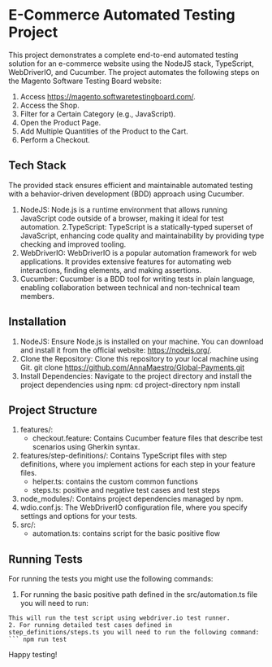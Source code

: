 
# E-Commerce Automated Testing Project

This project demonstrates a complete end-to-end automated testing solution for an e-commerce website using the NodeJS stack, TypeScript, WebDriverIO, and Cucumber. The project automates the following steps on the Magento Software Testing Board website:
1. Access https://magento.softwaretestingboard.com/.
2. Access the Shop.
3. Filter for a Certain Category (e.g., JavaScript).
4. Open the Product Page.
5. Add Multiple Quantities of the Product to the Cart.
6. Perform a Checkout.

## Tech Stack
The provided stack ensures efficient and maintainable automated testing with a behavior-driven development (BDD) approach using Cucumber.
1. NodeJS: Node.js is a runtime environment that allows running JavaScript code outside of a browser, making it ideal for test automation.
2.TypeScript: TypeScript is a statically-typed superset of JavaScript, enhancing code quality and maintainability by providing type checking and improved tooling.
3. WebDriverIO: WebDriverIO is a popular automation framework for web applications. It provides extensive features for automating web interactions, finding elements, and making assertions.
4. Cucumber: Cucumber is a BDD tool for writing tests in plain language, enabling collaboration between technical and non-technical team members.

## Installation
1. NodeJS: Ensure Node.js is installed on your machine. You can download and install it from the official website: https://nodejs.org/.
2. Clone the Repository: Clone this repository to your local machine using Git.
git clone https://github.com/AnnaMaestro/Global-Payments.git
3. Install Dependencies: Navigate to the project directory and install the project dependencies using npm:
cd project-directory
npm install

## Project Structure
1. features/: 
    - checkout.feature: Contains Cucumber feature files that describe test scenarios using Gherkin syntax.
2. features/step-definitions/: Contains TypeScript files with step definitions, where you implement actions for each step in your feature files.
    - helper.ts: contains the custom common functions 
    - steps.ts: positive and negative test cases and test steps
3. node_modules/: Contains project dependencies managed by npm.
4. wdio.conf.js: The WebDriverIO configuration file, where you specify settings and options for your tests.
5. src/:
    - automation.ts: contains script for the basic positive flow 
    
## Running Tests
For running the tests you might use the following commands:
1. For running the basic positive path defined in the src/automation.ts file you will need to run:
``` npm start
This will run the test script using webdriver.io test runner.
2. For running detailed test cases defined in step_definitions/steps.ts you will need to run the following command:
``` npm run test
```

Happy testing!

